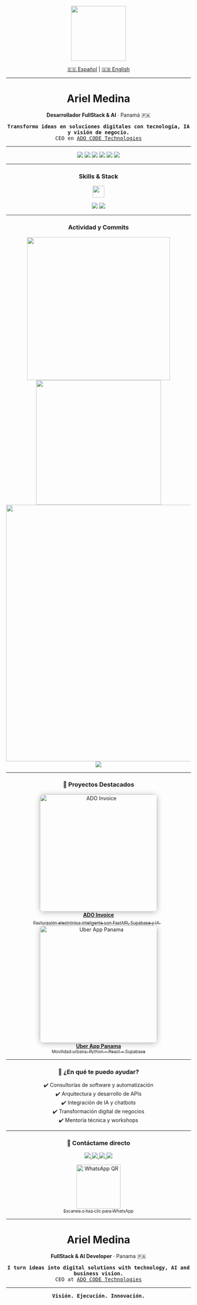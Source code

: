 <!-- HEADER GIF -->
<p align="center">
  <img src="https://media4.giphy.com/media/v1.Y2lkPTc5MGI3NjExb3Jnc2w1bTNkNmxlNTJzeGgzN3psazc2aW15dnljZ2U4MGFocnU5NSZlcD12MV9pbnRlcm5hbF9naWZfYnlfaWQmY3Q9Zw/iIqmM5tTjmpOB9mpbn/giphy.gif" width="150"/>
</p>

<!-- IDIOMA -->
<p align="center">
  <a href="#español">🇪🇸 Español</a> | <a href="#english">🇬🇧 English</a>
</p>

---

<!-- ESPAÑOL -->
<h1 align="center" id="español">Ariel Medina</h1>
<p align="center"><b>Desarrollador FullStack & AI</b> · Panamá 🇵🇦</p>

<p align="center">
  <samp>
    <b>Transformo ideas en soluciones digitales con tecnología, IA y visión de negocio.</b><br>
    CEO en <a href="https://adocode.com" target="_blank">ADO CODE Technologies</a>
  </samp>
</p>

---

<!-- STACK COLORIDO -->
<p align="center">
  <img src="https://img.shields.io/badge/Python-306998?style=for-the-badge&logo=python&logoColor=FFD43B"/>
  <img src="https://img.shields.io/badge/FastAPI-21C784?style=for-the-badge&logo=fastapi&logoColor=white"/>
  <img src="https://img.shields.io/badge/React-20232A?style=for-the-badge&logo=react&logoColor=61DAFB"/>
  <img src="https://img.shields.io/badge/Supabase-2E7D32?style=for-the-badge&logo=supabase&logoColor=3ECF8E"/>
  <img src="https://img.shields.io/badge/Docker-1D63ED?style=for-the-badge&logo=docker&logoColor=2496ED"/>
  <img src="https://img.shields.io/badge/GitHub-181717?style=for-the-badge&logo=github&logoColor=white"/>
</p>

---

<!-- BARRA ANIMADA DE SKILLS -->
<h3 align="center">Skills & Stack</h3>
<p align="center">
  <img src="https://skillicons.dev/icons?i=python,fastapi,react,supabase,docker,postgresql,js,ts,github,git,linux,vscode,figma" height="32"/>
</p>
<p align="center">
  <img src="https://github-profile-summary-cards.vercel.app/api/cards/repos-per-language?username=AyathAriel&theme=github_dark" />
  <img src="https://github-profile-summary-cards.vercel.app/api/cards/most-commit-language?username=AyathAriel&theme=github_dark" />
</p>

---

<!-- ESTADÍSTICAS Y CONTADOR DE COMMITS -->
<h3 align="center">Actividad y Commits</h3>
<p align="center">
  <img src="https://github-readme-stats.vercel.app/api?username=AyathAriel&show_icons=true&theme=radical&hide_title=true&hide_border=true&count_private=true" width="390" />
  <img src="https://github-readme-streak-stats.herokuapp.com?user=AyathAriel&theme=radical&hide_border=true" width="340"/>
  <br>
  <img src="https://github-readme-activity-graph.vercel.app/graph?username=AyathAriel&theme=github-compact&hide_border=true&area=true" width="700"/>
  <br>
  <img src="https://badgen.net/github/commits/AyathAriel/AyathAriel/main?icon=github&color=orange" />
</p>

---

<!-- PROYECTOS DESTACADOS ULTRA VISUALES (cards personalizadas) -->
<h3 align="center">🚀 Proyectos Destacados</h3>
<p align="center">
  <a href="https://github.com/AyathAriel/invoice-ado" target="_blank">
    <img alt="ADO Invoice" src="https://raw.githubusercontent.com/AyathAriel/invoice-ado/main/banner.png" width="320" style="border-radius:12px; box-shadow: 0 2px 16px #0004;"/>
    <br>
    <b>ADO Invoice</b> <br>
    <sub>Facturación electrónica inteligente con FastAPI, Supabase y IA</sub>
  </a>
  &nbsp;&nbsp;
  <a href="https://github.com/AyathAriel/uber-app-panama" target="_blank">
    <img alt="Uber App Panama" src="https://raw.githubusercontent.com/AyathAriel/uber-app-panama/main/banner.png" width="320" style="border-radius:12px; box-shadow: 0 2px 16px #0004;"/>
    <br>
    <b>Uber App Panama</b> <br>
    <sub>Movilidad urbana: Python + React + Supabase</sub>
  </a>
  <!-- Puedes subir tus propios banners a cada repo en GitHub y enlazarlos aquí -->
</p>

---

<!-- ¿EN QUÉ TE PUEDO AYUDAR? -->
<h3 align="center">🤝 ¿En qué te puedo ayudar?</h3>
<p align="center">
  ✔️ Consultorías de software y automatización<br>
  ✔️ Arquitectura y desarrollo de APIs<br>
  ✔️ Integración de IA y chatbots<br>
  ✔️ Transformación digital de negocios<br>
  ✔️ Mentoría técnica y workshops
</p>

---

<!-- CONTACTO Y QR WHATSAPP -->
<h3 align="center">📲 Contáctame directo</h3>
<p align="center">
  <a href="https://linkedin.com/in/ayathariel" target="_blank">
    <img src="https://img.shields.io/badge/LinkedIn-0077B5?style=for-the-badge&logo=linkedin&logoColor=white" />
  </a>
  <a href="mailto:ayath1006@gmail.com" target="_blank">
    <img src="https://img.shields.io/badge/Gmail-D14836?style=for-the-badge&logo=gmail&logoColor=white" />
  </a>
  <a href="https://t.me/AyathAriel" target="_blank">
    <img src="https://img.shields.io/badge/Telegram-2CA5E0?style=for-the-badge&logo=telegram&logoColor=white" />
  </a>
  <a href="https://adocode.com" target="_blank">
    <img src="https://img.shields.io/badge/ADO_CODE-Tech-black?style=for-the-badge&logo=codeberg&logoColor=white"/>
  </a>
</p>
<p align="center">
  <a href="https://wa.me/50766448655" target="_blank">
    <img src="https://api.qrserver.com/v1/create-qr-code/?size=120x120&data=https://wa.me/50766448655" alt="WhatsApp QR" width="120">
    <br><sub>Escanea o haz clic para WhatsApp</sub>
  </a>
</p>

---

<!-- INGLÉS -->
<h1 align="center" id="english">Ariel Medina</h1>
<p align="center"><b>FullStack & AI Developer</b> · Panama 🇵🇦</p>
<p align="center">
  <samp>
    <b>I turn ideas into digital solutions with technology, AI and business vision.</b><br>
    CEO at <a href="https://adocode.com" target="_blank">ADO CODE Technologies</a>
  </samp>
</p>

---

<p align="center">
  <samp>
    <b>Visión. Ejecución. Innovación.</b>
  </samp>
</p>
